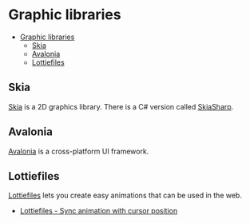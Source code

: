 # Graphic libraries

- [Graphic libraries](#graphic-libraries)
  - [Skia](#skia)
  - [Avalonia](#avalonia)
  - [Lottiefiles](#lottiefiles)

## Skia

[Skia](https://skia.org/) is a 2D graphics library. There is a C# version called [SkiaSharp](https://github.com/mono/SkiaSharp).

## Avalonia

[Avalonia](https://github.com/AvaloniaUI/Avalonia/) is a cross-platform UI framework.

## Lottiefiles

[Lottiefiles](https://lottiefiles.com/) lets you create easy animations that can be used in the web.

- [Lottiefiles - Sync animation with cursor position](https://help.lottiefiles.com/hc/en-us/articles/5425930317721-Sync-animation-with-cursor-position)